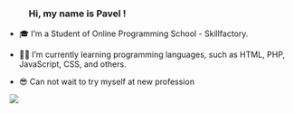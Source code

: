 <h3 style="transform:translateX(8%)"> Hi, my name is Pavel !</h3>

- 🎓 I’m a Student of Online Programming School - Skillfactory.
- ✍🏻 I’m currently learning programming languages, such as HTML, PHP, JavaScript, CSS, and others.

- 😎 Can not wait to try myself at new profession

<img style="transform: translateX(40%);" src="https://github-readme-stats.vercel.app/api/wakatime?username=doomscourge416&layout=compact&theme=onedark&bg_color=0c1415">



<!--

- 📫 How to reach me ...
- 😄 Pronouns: ...
- ⚡ Fun fact: ...

--->
